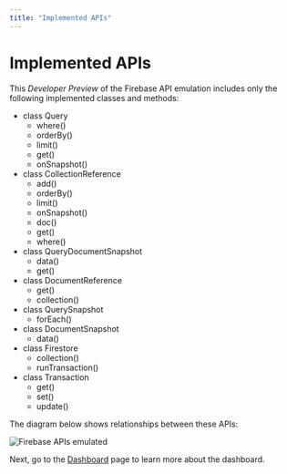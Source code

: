 ```yaml
---
title: "Implemented APIs"
---
```


# Implemented APIs

This _Developer_ _Preview_ of the Firebase API emulation includes only the following implemented classes and methods:
 
* class Query
  * where()
  * orderBy()
  * limit()
  * get()
  * onSnapshot()
* class CollectionReference
  * add()
  * orderBy()
  * limit()
  * onSnapshot()
  * doc()
  * get()
  * where()
* class QueryDocumentSnapshot
  * data()
  * get()
* class DocumentReference
  * get()
  * collection()
* class QuerySnapshot
  * forEach()
* class DocumentSnapshot
  * data()
* class Firestore
  * collection()
  * runTransaction()
* class Transaction
  * get()
  * set()
  * update()

The diagram below shows relationships between these APIs:

![Firebase APIs emulated](../../firebase-apis-emulated.jpeg)

Next, go to the [Dashboard](../dashboard/) page to learn more about the dashboard.
